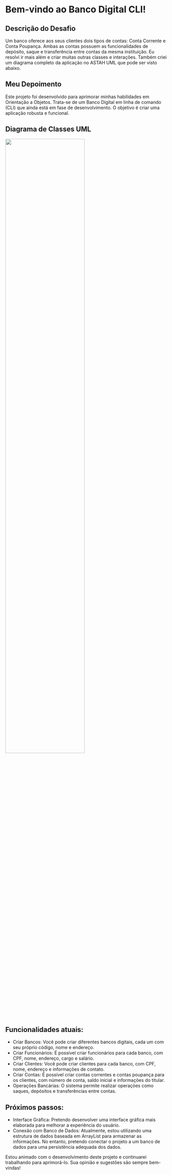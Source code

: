 # Bem-vindo ao Banco Digital CLI!

## Descrição do Desafio

Um banco oferece aos seus clientes dois tipos de contas: Conta Corrente e Conta Poupança. Ambas as contas possuem as funcionalidades de depósito, saque e transferência entre contas da mesma instituição. Eu resolvi ir mais além e criar muitas outras classes e interações. Também criei um diagrama completo da aplicação no ASTAH UML que pode ser visto abaixo.

## Meu Depoimento

Este projeto foi desenvolvido para aprimorar minhas habilidades em Orientação a Objetos. Trata-se de um Banco Digital em linha de comando (CLI) que ainda está em fase de desenvolvimento. O objetivo é criar uma aplicação robusta e funcional.

## Diagrama de Classes UML

<img src="/src/imgs/diagrama-banco-digita.png" width="70%">

## Funcionalidades atuais:

- Criar Bancos: Você pode criar diferentes bancos digitais, cada um com seu próprio código, nome e endereço.
- Criar Funcionários: É possível criar funcionários para cada banco, com CPF, nome, endereço, cargo e salário.
- Criar Clientes: Você pode criar clientes para cada banco, com CPF, nome, endereço e informações de contato.
- Criar Contas: É possível criar contas correntes e contas poupança para os clientes, com número de conta, saldo inicial e informações do titular.
- Operações Bancárias: O sistema permite realizar operações como saques, depósitos e transferências entre contas.

## Próximos passos:

- Interface Gráfica: Pretendo desenvolver uma interface gráfica mais elaborada para melhorar a experiência do usuário.
- Conexão com Banco de Dados: Atualmente, estou utilizando uma estrutura de dados baseada em ArrayList para armazenar as informações. No entanto, pretendo conectar o projeto a um banco de dados para uma persistência adequada dos dados.

Estou animado com o desenvolvimento deste projeto e continuarei trabalhando para aprimorá-lo. Sua opinião e sugestões são sempre bem-vindas!